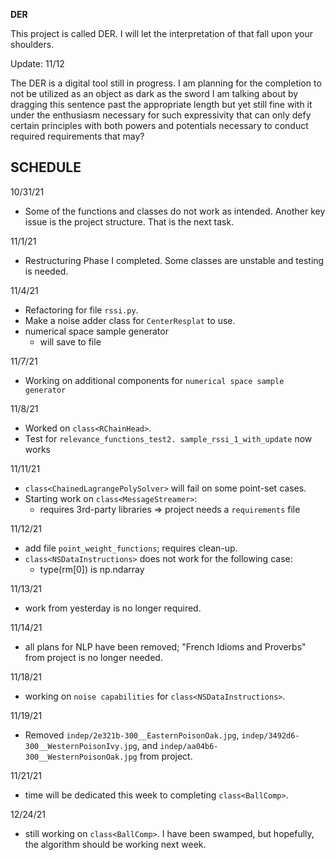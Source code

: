 **DER**

This project is called DER. I will let the interpretation
of that fall upon your shoulders.

Update: 11/12

The DER is a digital tool still in progress. I am planning for the completion to not be utilized as an object as dark as the sword I am talking about by dragging this sentence past the appropriate length but yet still fine with it under the enthusiasm necessary for such expressivity that can only defy certain principles with both powers and potentials necessary to conduct required requirements that may?

SCHEDULE
--------

10/31/21
- Some of the functions and classes do not work as intended. Another key issue is the project structure. That is the next task.

11/1/21
- Restructuring Phase I completed. Some classes are unstable and testing is needed.

11/4/21
- Refactoring for file `rssi.py`.
- Make a noise adder class for `CenterResplat` to use.
- numerical space sample generator
  - will save to file

11/7/21
- Working on additional components for `numerical space sample generator`

11/8/21
- Worked on `class<RChainHead>`.
- Test for `relevance_functions_test2. sample_rssi_1_with_update` now works

11/11/21
- `class<ChainedLagrangePolySolver>` will fail on
some point-set cases.
- Starting work on `class<MessageStreamer>`:
  - requires 3rd-party libraries => project needs a `requirements` file

11/12/21
- add file `point_weight_functions`; requires clean-up.
- `class<NSDataInstructions>` does not work for the following case:
    - type(rm[0]) is np.ndarray

11/13/21
- work from yesterday is no longer required.

11/14/21
- all plans for NLP have been removed; "French Idioms and Proverbs" from project is no longer needed.

11/18/21
- working on `noise capabilities` for `class<NSDataInstructions>`.

11/19/21
- Removed `indep/2e321b-300__EasternPoisonOak.jpg`,
  `indep/3492d6-300__WesternPoisonIvy.jpg`, and `indep/aa04b6-300__WesternPoisonOak.jpg` from project.

11/21/21
- time will be dedicated this week to completing `class<BallComp>`.

12/24/21
- still working on `class<BallComp>`. I have been swamped, but hopefully,
  the algorithm should be working next week.
